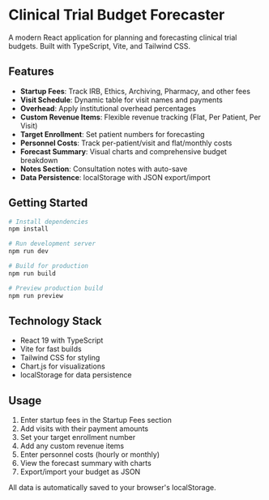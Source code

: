 # Clinical Trial Budget Forecaster

A modern React application for planning and forecasting clinical trial budgets. Built with TypeScript, Vite, and Tailwind CSS.

## Features

- **Startup Fees**: Track IRB, Ethics, Archiving, Pharmacy, and other fees
- **Visit Schedule**: Dynamic table for visit names and payments
- **Overhead**: Apply institutional overhead percentages
- **Custom Revenue Items**: Flexible revenue tracking (Flat, Per Patient, Per Visit)
- **Target Enrollment**: Set patient numbers for forecasting
- **Personnel Costs**: Track per-patient/visit and flat/monthly costs
- **Forecast Summary**: Visual charts and comprehensive budget breakdown
- **Notes Section**: Consultation notes with auto-save
- **Data Persistence**: localStorage with JSON export/import

## Getting Started

```bash
# Install dependencies
npm install

# Run development server
npm run dev

# Build for production
npm run build

# Preview production build
npm run preview
```

## Technology Stack

- React 19 with TypeScript
- Vite for fast builds
- Tailwind CSS for styling
- Chart.js for visualizations
- localStorage for data persistence

## Usage

1. Enter startup fees in the Startup Fees section
2. Add visits with their payment amounts
3. Set your target enrollment number
4. Add any custom revenue items
5. Enter personnel costs (hourly or monthly)
6. View the forecast summary with charts
7. Export/import your budget as JSON

All data is automatically saved to your browser's localStorage.